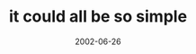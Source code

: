 ---
layout: base.njk
title : 'it could all be so simple' 
view_title : 'it could all be so simple' 
year : '2002' 
date : '2002-06-26' 
img_file : '/drawing/itcouldallbesosimple.png' 
html_file : 'itcouldallbesosimple' 
next_html : 'brokenthingstaybroken.html' 
year_order : '126' 
permalink : "title/{{html_file}}.html"
---